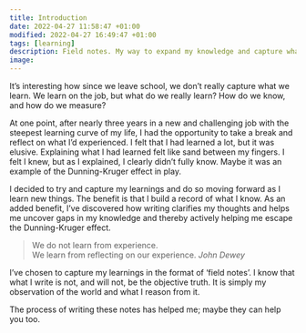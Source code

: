```yaml
---
title: Introduction
date: 2022-04-27 11:58:47 +01:00
modified: 2022-04-27 16:49:47 +01:00
tags: [learning]
description: Field notes. My way to expand my knowledge and capture what I learn.
image:
---
```


It’s interesting how since we leave school, we don’t really capture what we learn. We learn on the job, but what do we really learn? How do we know, and how do we measure?

At one point, after nearly three years in a new and challenging job with the steepest learning curve of my life, I had the opportunity to take a break and reflect on what I’d experienced. I felt that I had learned a lot, but it was elusive. Explaining what I had learned felt like sand between my fingers. I felt I knew, but as I explained, I clearly didn’t fully know. Maybe it was an example of the Dunning-Kruger effect in play. 

I decided to try and capture my learnings and do so moving forward as I learn new things. The benefit is that I build a record of what I know. As an added benefit, I’ve discovered how writing clarifies my thoughts and helps me uncover gaps in my knowledge and thereby actively helping me escape the Dunning-Kruger effect. 

> We do not learn from experience.<br> We learn from reflecting on our experience.
> <cite>John Dewey</cite>

I’ve chosen to capture my learnings in the format of ‘field notes’. I know that what I write is not, and will not, be the objective truth. It is simply my observation of the world and what I reason from it. 

The process of writing these notes has helped me; maybe they can help you too.
